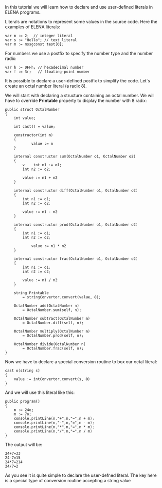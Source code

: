 In this tutorial we will learn how to declare and use user-defined literals in ELENA programs.

Literals are notations to represent some values in the source code. Here the examples of ELENA literals:

    var n := 2;  // integer literal
    var s := "Hello"; // text literal
    var m := mssgconst test[0];
    
For numbers we use a postfix to specify the number type and the number radix:
    
    var h := 0FFh; // hexadecimal number
    var f := 3r;   // floating-point number
    
It is possible to declare a user-defined postfix to simplify the code. Let's create an octal number literal (a radix 8).
    
We will start with declaring a structure containing an octal number. We will have to override **Printable** property to display the number with 8 radix:
        
    public struct OctalNumber
    {    
        int value;
    
        int cast() = value;
    
        constructor(int n)
        {
                value := n
        }
    
        internal constructor sum(OctalNumber o1, OctalNumber o2)
        {
            v    int n1 := o1;
            int n2 := o2;
    
            value := n1 + n2
        }
    
        internal constructor diff(OctalNumber o1, OctalNumber o2)
        {
            int n1 := o1;
            int n2 := o2;
    
            value := n1 - n2
        }
    
        internal constructor prod(OctalNumber o1, OctalNumber o2)
        {
            int n1 := o1;
            int n2 := o2;
        
                value := n1 * n2
        }
    
        internal constructor frac(OctalNumber o1, OctalNumber o2)
        {
            int n1 := o1;
            int n2 := o2;
    
            value := n1 / n2
        }
        
        string Printable
            = stringConvertor.convert(value, 8);
    
        OctalNumber add(OctalNumber n)
            = OctalNumber.sum(self, n);
    
        OctalNumber subtract(OctalNumber n)
            = OctalNumber.diff(self, n);
    
        OctalNumber multiply(OctalNumber n)
            = OctalNumber.prod(self, n);
    
        OctalNumber divide(OctalNumber n)
            = OctalNumber.frac(self, n);
    }

Now we have to declare a special conversion routine to box our octal literal:

    cast o(string s)
    {
        value := intConvertor.convert(s, 8)
    }

And we will use this literal like this:


    public program()
    {
        n := 24o;
        m := 7o;
        console.printLine(n,"+",m,"=",n + m);
        console.printLine(n,"-",m,"=",n - m);
        console.printLine(n,"*",m,"=",n * m);
        console.printLine(n,"/",m,"=",n / m)
    }

The output will be:

    24+7=33
    24-7=15
    24*7=214
    24/7=2

As you see it is quite simple to declare the user-defned literal. The key here is a special type of conversion routine accepting a string value

